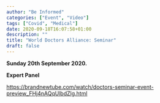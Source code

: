 ```yaml
---
author: "Be Informed"
categories: ["Event", "Video"]
tags: ["Covid", "Medical"]
date: 2020-09-18T16:07:58+01:00
description: ""
title: "World Doctors Alliance: Seminar"
draft: false
---
```


**Sunday 20th September 2020.**

**Expert Panel**

https://brandnewtube.com/watch/doctors-seminar-event-preview_FHj4nAQqUlbdZlg.html